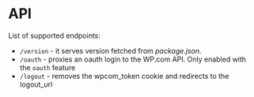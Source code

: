 # API

List of supported endpoints:

- `/version` - it serves version fetched from _package.json_.
- `/oauth` - proxies an oauth login to the WP.com API. Only enabled with the `oauth` feature
- `/logout` - removes the wpcom_token cookie and redirects to the logout_url

